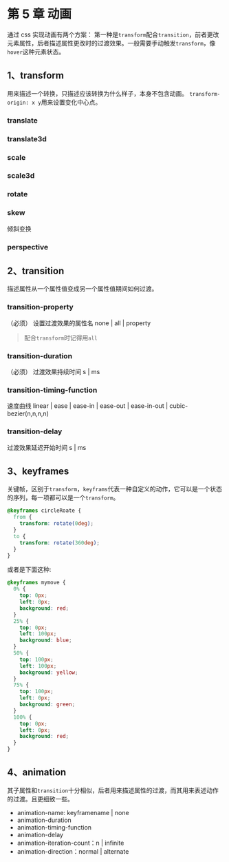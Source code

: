 # 第 5 章 动画

通过 css 实现动画有两个方案：
第一种是`transform`配合`transition`，前者更改元素属性，后者描述属性更改时的过渡效果。一般需要手动触发`transform`，像`hover`这种元素状态。

## 1、transform

用来描述一个转换，只描述应该转换为什么样子，本身不包含动画。
`transform-origin: x y`用来设置变化中心点。

### translate

### translate3d

### scale

### scale3d

### rotate

### skew

倾斜变换

### perspective

## 2、transition

描述属性从一个属性值变成另一个属性值期间如何过渡。

### transition-property

（必须）
设置过渡效果的属性名
none | all | property

> 配合`transform`时记得用`all`

### transition-duration

（必须）
过渡效果持续时间
s | ms

### transition-timing-function

速度曲线
linear | ease | ease-in | ease-out | ease-in-out | cubic-bezier(n,n,n,n)

### transition-delay

过渡效果延迟开始时间
s | ms

## 3、keyframes

关键帧，区别于`transform`，`keyframs`代表一种自定义的动作，它可以是一个状态的序列，每一项都可以是一个`transform`。

```css
@keyframes circleRoate {
  from {
    transform: rotate(0deg);
  }
  to {
    transform: rotate(360deg);
  }
}
```

或者是下面这种:

```css
@keyframes mymove {
  0% {
    top: 0px;
    left: 0px;
    background: red;
  }
  25% {
    top: 0px;
    left: 100px;
    background: blue;
  }
  50% {
    top: 100px;
    left: 100px;
    background: yellow;
  }
  75% {
    top: 100px;
    left: 0px;
    background: green;
  }
  100% {
    top: 0px;
    left: 0px;
    background: red;
  }
}
```

## 4、animation

其子属性和`transition`十分相似，后者用来描述属性的过渡，而其用来表述动作的过渡。且更细致一些。

- animation-name: keyframename | none
- animation-duration
- animation-timing-function
- animation-delay
- animation-iteration-count：n | infinite
- animation-direction：normal | alternate
